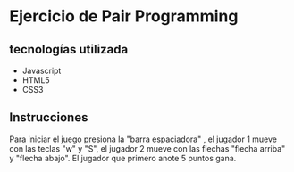 # Ejercicio de Pair Programming

## tecnologías utilizada
* Javascript
* HTML5
* CSS3


## Instrucciones

Para iniciar el juego presiona la "barra espaciadora" , el jugador 1 mueve con las teclas "w" y "S", el jugador 2 mueve con las flechas "flecha arriba" y "flecha abajo". El jugador que primero anote 5 puntos gana.
